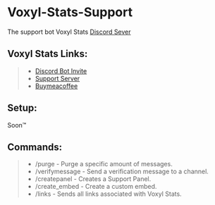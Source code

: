# Voxyl-Stats-Support
The support bot Voxyl Stats [Discord Sever](https://discord.gg/fBnfWXSDpu)

## Voxyl Stats Links:

> - [Discord Bot Invite](https://discord.com/api/oauth2/authorize?client_id=926814210321707028&permissions=277025442816&scope=bot%20applications.commands)  
> - [Support Server](https://discord.gg/fBnfWXSDpu)  
> - [Buymeacoffee](https://www.buymeacoffee.com/voxlystats/)

## Setup:

Soon:tm:

## Commands:

> - /purge - Purge a specific amount of messages.  
> - /verifymessage - Send a verification message to a channel.  
> - /createpanel - Creates a Support Panel.  
> - /create_embed - Create a custom embed.  
> - /links - Sends all links associated with Voxyl Stats.  


